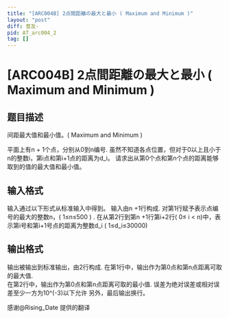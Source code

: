 ```yaml
---
title: "[ARC004B] 2点間距離の最大と最小 ( Maximum and Minimum )"
layout: "post"
diff: 普及-
pid: AT_arc004_2
tag: []
---
```


# [ARC004B] 2点間距離の最大と最小 ( Maximum and Minimum )

## 题目描述

间距最大值和最小值。( Maximum and Minimum )

平面上有n + 1个点，分别从0到n编号.
虽然不知道各点位置，但对于0以上且小于n的整数i，第i点和第i+1点的距离为d_i。
请求出从第0个点和第n个点的距离能够取到的值的最大值和最小值。

## 输入格式

输入通过以下形式从标准输入中得到。
输入由n +1行构成.
对第1行赋予表示点编号的最大的整数n，( 1≤n≤500 ) .
在从第2行到第n +1行第i+2行( 0≤ i < n)中，表示第i号和第i+1号点的距离为整数d_i ( 1≤d_i≤30000)

## 输出格式

输出被输出到标准输出，由2行构成.
在第1行中，输出作为第0点和第n点距离可取的最大值.  
在第2行中，输出作为第0点和第n点距离可取的最小值.
误差为绝对误差或相对误差至少一方为10^(-3)以下允许
另外，最后输出换行。

感谢@Rising_Date 提供的翻译

